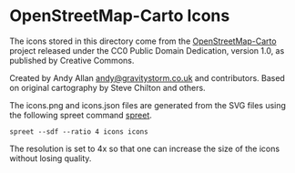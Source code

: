 # OpenStreetMap-Carto Icons

The icons stored in this directory come from the [OpenStreetMap-Carto](https://github.com/gravitystorm/openstreetmap-carto/) 
project released under the CC0 Public Domain Dedication, version 1.0, as published by Creative Commons.

Created by Andy Allan <andy@gravitystorm.co.uk> and contributors.
Based on original cartography by Steve Chilton and others.

The icons.png and icons.json files are generated from the SVG files using the following spreet command [spreet](https://github.com/flother/spreet).

```
spreet --sdf --ratio 4 icons icons
```

The resolution is set to 4x so that one can increase the size of the icons without losing quality.
